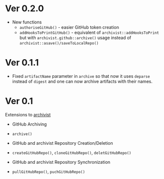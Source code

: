 # Ver 0.2.0

* New functions
  - `authoriseGitHub()` - easier GitHub token creation
  - `addHooksToPrintGitHub()` - equivalent of `archivist::addHooksToPrint` but with `archivist.github::archive()` usage instead of `archivist::asave()/saveToLocalRepo()`

# Ver 0.1.1

- Fixed `artifactName` parameter in `archive` so that now it uses `deparse` instead of `digest` and one can now archive artifacts with their names.

# Ver 0.1

Extensions to [archivist](https://github.com/pbiecek/archivist)

* GitHub Archiving
- `archive()`

* GitHub and archivist Repository Creation/Deletion
- `createGitHubRepo()`, `cloneGitHubRepo()`, `deletGitHubRepo()`

* GitHub and archivist Repository Synchronization
- `pullGitHubRepo()`, `puchGitHubRepo()`